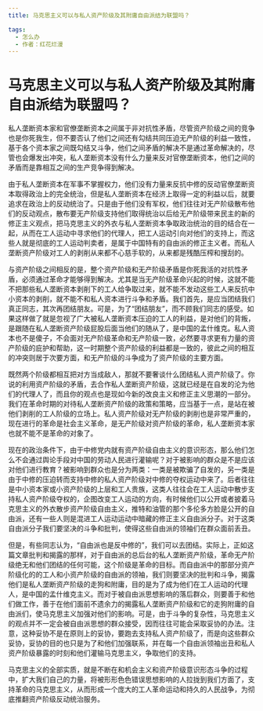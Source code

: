 ```yaml
---
title: 马克思主义可以与私人资产阶级及其附庸自由派结为联盟吗？

tags:
  - 怎么办
  - 作者：红花烂漫
---
```


# 马克思主义可以与私人资产阶级及其附庸自由派结为联盟吗？


私人垄断资本家和官僚垄断资本之间属于非对抗性矛盾，尽管资产阶级之间的竞争也是你死我生，但不要否认了他们之间还有勾结共同压迫无产阶级的利益一致性，基于各个资本家之间既勾结又斗争，他们之间矛盾的解决不是通过革命解决的，尽管也会爆发出冲突，私人垄断资本没有什么力量来反对官僚垄断资本，他们之间的矛盾而是靠相互之间的生产竞争得到解决。

由于私人垄断资本在军事不掌握权力，他们没有力量来反抗中修的反动官僚垄断资本取得政治上的完全统治，但是私人垄断资本在经济上取得一定的利益以后，就要追求在政治上的反动统治了。只是由于他们没有军权，他们往往对无产阶级散布他们的反动观点，散布要无产阶级支持他们取得统治以后给无产阶级带来民主的新的修正主义观点，把马克思主义的外衣与私人垄断资本争取政治统治的目的结合在一起，从而在工人运动中寻求他们的代理人，把工人运动引向对他们的支持上，而这些人就是彻底的工人运动判卖者，是属于中国特有的自由派的修正主义者。而私人垄断资产阶级对工人的剥削从来都不心慈手软的，从来都是残酷压榨和搜刮的。

与资产阶级之间相反的是，整个资产阶级和无产阶级矛盾是你死我活的对抗性矛盾，必须通过革命才能够得到解决。尤其是当无产阶级革命兴起的时候，这就不能不把那些私人垄断资本剥削下的工人给争取过来，就不能不发动这些工人来反抗中小资本的剥削，就不能不和私人资本进行斗争和矛盾。我们首先，是应当团结我们真正同志，其次再团结朋友。可是，为了“团结朋友”，而不顾我们同志的感受。如果这样做了就是忽视了广大被私人垄断资本压迫的工人的利益，是对他们的背叛，是跟随在私人垄断资产阶级屁股后面当他们的随从了，是中国的孟什维克。私人资本也不是傻子，不会面对无产阶级革命和无产阶级一致，必然要寻求更有力量的资产阶级的庇护和帮助，这一时期整个资产阶级的利益都是一致的，彼此之间的相互的冲突则居于次要方面，和无产阶级的斗争成为了资产阶级的主要方面。

既然两个阶级都相互把对方当成敌人，那就不要奢谈什么团结私人资产阶级了。你说的利用资产阶级的矛盾，去合作私人垄断资产阶级，这就已经是在自发的沦为他们的代理人了，而且你的观点也是现如今新的改良主义和修正主义思潮的一部分。我们在革命时期的对待私人垄断资产阶级的政策和策略，应当基于一点，是站在被他们剥削的工人阶级的立场上。私人资产阶级对无产阶级的剥削也是非常严重的，现在进行的革命是社会主义革命，是无产阶级对资产阶级的革命，私人垄断资本家也就不能不是革命的对象了。

现在的政治条件下，由于中修党内就有资产阶级自由主义的意识形态，那么他们怎么不会通过舆论手段对中国的劳动人民进行灌输呢？对于被影响的群众是不是应该对他们进行教育？被影响到群众也是分为两类：一类是被欺骗了自发的，另一类是由于中修的压迫转而支持中修的私人资产阶级对中修的夺权运动中来了。后者往往是中小资本家或小资产阶级的上层和工人贵族，这类人往往会在工人运动中散步支持私人资产阶级夺权的，企图改变工人运动的方向，有时候他们以公开或者披着马克思主义的外衣散步资产阶级自由主义，推特和油管的那个多伦多方脸是公开的自由派，还有一些人则是混进工人运动运动中暗藏的修正主义自由派分子。对于这类自由派分子我们要坚决的斗争和批判，使得这些自由派的领袖们在群众面前丢丑。

但是，有些同志认为，“自由派也是反中修的”，我们可以去团结。实际上，正如这篇文章批判和揭露的那样，对于自由派的总后台的私人垄断资产阶级，革命无产阶级绝无和他们团结的任何可能，这个阶级是革命的目标。而自由派中的那部分资产阶级化的的工人和小资产阶级的自由派的领袖，我们则要坚决的批判和斗争，揭露他们是私人垄断资产阶级的走狗和附庸，目的是为了成为他们在工人运动的代理人，是中国的孟什维克主义。而对于被自由派思想影响的落后群众，则要善于和他们做工作，善于在他们面前不遗余力的揭露私人垄断资产阶级和它的走狗附庸的自由派们，使马克思主义加强对他们的影响。可是，由于斗争的复杂性，马克思主义的观点并不一定会被自由派思想的群众接受，因而往往可能会采取妥协的办法。注意，这种妥协不是在原则上的妥协，要跑去支持私人资产阶级了，而是向这些群众妥协，妥协的目的也只是为了和他们加强联系，并在每一个自由派领袖出丑和私人资产阶级暴露的时刻和他们灌输马克思主义，争取他们的支持。

马克思主义的全部实质，就是不断在和机会主义和资产阶级意识形态斗争的过程中，扩大我们自己的力量，将被形形色色错误思想影响的人拉拢到我们方面了，支持革命的马克思主义，从而形成一个庞大的工人革命运动和持久的人民战争，为彻底推翻资产阶级反动统治服务。

